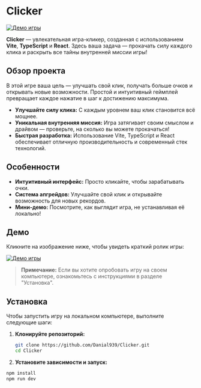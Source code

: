 # Clicker

[![Демо игры](assets/demo.gif)](https://github.com/Danial939/Clicker)

**Clicker** — увлекательная игра-кликер, созданная с использованием **Vite**, **TypeScript** и **React**. Здесь ваша задача — прокачать силу каждого клика и раскрыть все тайны внутренней миссии игры!

## Обзор проекта

В этой игре ваша цель — улучшать свой клик, получать больше очков и открывать новые возможности. Простой и интуитивный геймплей превращает каждое нажатие в шаг к достижению максимума.

- **Улучшайте силу клика:** С каждым уровнем ваш клик становится всё мощнее.
- **Уникальная внутренняя миссия:** Игра затягивает своим смыслом и драйвом — проверьте, на сколько вы можете прокачаться!
- **Быстрая разработка:** Использование Vite, TypeScript и React обеспечивает отличную производительность и современный стек технологий.

## Особенности

- **Интуитивный интерфейс:** Просто кликайте, чтобы зарабатывать очки.
- **Система апгрейдов:** Улучшайте свой клик и открывайте возможность для новых рекордов.
- **Мини-демо:** Посмотрите, как выглядит игра, не устанавливая её локально!

## Демо

Кликните на изображение ниже, чтобы увидеть краткий ролик игры:

[![Демо игры](assets/demo.gif)](https://github.com/Danial939/Clicker)

> **Примечание:** Если вы хотите опробовать игру на своем компьютере, ознакомьтесь с инструкциями в разделе "Установка".

## Установка

Чтобы запустить игру на локальном компьютере, выполните следующие шаги:

1. **Клонируйте репозиторий:**

   ```bash
   git clone https://github.com/Danial939/Clicker.git
   cd Clicker
2. **Установите зависимости и запуск:**

```bash
npm install
npm run dev








